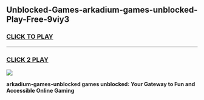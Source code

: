
## Unblocked-Games-arkadium-games-unblocked-Play-Free-9viy3
<h3>
<a href="https://premium76.site?title=arkadium-games-unblocked&ref=15A">CLICK TO PLAY</a></h3>
<hr>

<h3>
<a href="https://premium76.site?title=arkadium-games-unblocked&ref=15A">CLICK 2 PLAY</a>
  
</h3>

<a href="https://premium76.site?title=arkadium-games-unblocked&ref=15A"><img src="https://clearcache.store/games.png"></a>


**arkadium-games-unblocked games unblocked: Your Gateway to Fun and Accessible Online Gaming**
